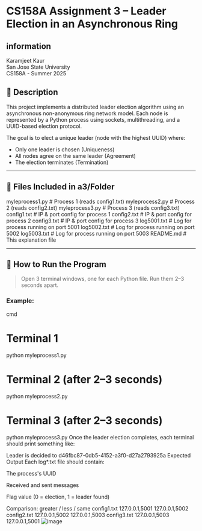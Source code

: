 # CS158A Assignment 3 – Leader Election in an Asynchronous Ring

## information
Karamjeet Kaur  
San Jose State University  
CS158A - Summer 2025



## 📄 Description

This project implements a distributed leader election algorithm using an asynchronous non-anonymous ring network model. Each node is represented by a Python process using sockets, multithreading, and a UUID-based election protocol.

The goal is to elect a unique leader (node with the highest UUID) where:
- Only one leader is chosen (Uniqueness)
- All nodes agree on the same leader (Agreement)
- The election terminates (Termination)

---

## 🧾 Files Included in a3/Folder

myleprocess1.py # Process 1 (reads config1.txt)
myleprocess2.py # Process 2 (reads config2.txt)
myleprocess3.py # Process 3 (reads config3.txt)
config1.txt # IP & port config for process 1
config2.txt # IP & port config for process 2
config3.txt # IP & port config for process 3
log5001.txt # Log for process running on port 5001
log5002.txt # Log for process running on port 5002
log5003.txt # Log for process running on port 5003
README.md # This explanation file

---

## 🧪 How to Run the Program

> Open 3 terminal windows, one for each Python file. Run them 2–3 seconds apart.

### Example:
cmd
# Terminal 1
python myleprocess1.py

# Terminal 2 (after 2–3 seconds)
python myleprocess2.py

# Terminal 3 (after 2–3 seconds)
python myleprocess3.py
Once the leader election completes, each terminal should print something like:

 Leader is decided to d46fbc87-0db5-4152-a3f0-d27a2793925a
 Expected Output
Each log*.txt file should contain:

The process's UUID

Received and sent messages

Flag value (0 = election, 1 = leader found)

Comparison: greater / less / same
config1.txt
127.0.0.1,5001
127.0.0.1,5002
config2.txt
127.0.0.1,5002
127.0.0.1,5003
config3.txt
127.0.0.1,5003
127.0.0.1,5001
![image](https://github.com/user-attachments/assets/49886884-3595-4844-85c7-293d881461e6)




